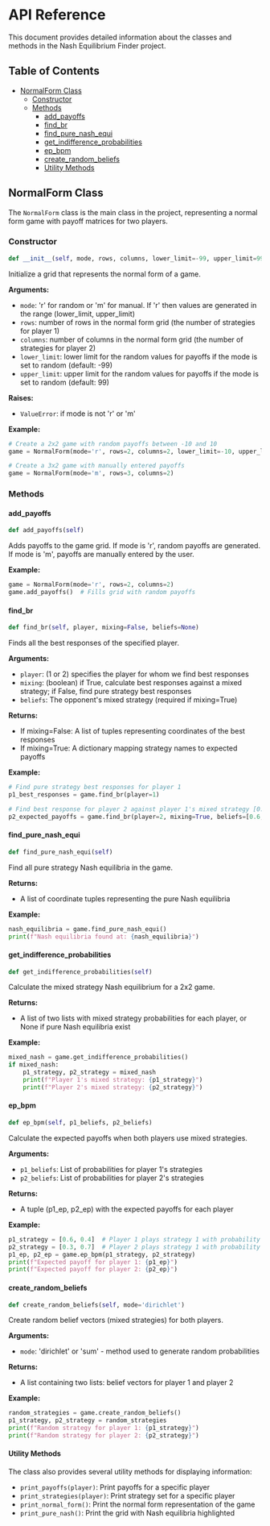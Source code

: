 # API Reference

This document provides detailed information about the classes and methods in the Nash Equilibrium Finder project.

## Table of Contents

- [NormalForm Class](#normalform-class)
  - [Constructor](#constructor)
  - [Methods](#methods)
    - [add_payoffs](#add_payoffs)
    - [find_br](#find_br)
    - [find_pure_nash_equi](#find_pure_nash_equi)
    - [get_indifference_probabilities](#get_indifference_probabilities)
    - [ep_bpm](#ep_bpm)
    - [create_random_beliefs](#create_random_beliefs)
    - [Utility Methods](#utility-methods)

## NormalForm Class

The `NormalForm` class is the main class in the project, representing a normal form game with payoff matrices for two players.

### Constructor

```python
def __init__(self, mode, rows, columns, lower_limit=-99, upper_limit=99)
```

Initialize a grid that represents the normal form of a game.

**Arguments:**
- `mode`: 'r' for random or 'm' for manual. If 'r' then values are generated in the range (lower_limit, upper_limit)
- `rows`: number of rows in the normal form grid (the number of strategies for player 1)
- `columns`: number of columns in the normal form grid (the number of strategies for player 2)
- `lower_limit`: lower limit for the random values for payoffs if the mode is set to random (default: -99)
- `upper_limit`: upper limit for the random values for payoffs if the mode is set to random (default: 99)

**Raises:**
- `ValueError`: if mode is not 'r' or 'm'

**Example:**
```python
# Create a 2x2 game with random payoffs between -10 and 10
game = NormalForm(mode='r', rows=2, columns=2, lower_limit=-10, upper_limit=10)

# Create a 3x2 game with manually entered payoffs
game = NormalForm(mode='m', rows=3, columns=2)
```

### Methods

#### add_payoffs

```python
def add_payoffs(self)
```

Adds payoffs to the game grid. If mode is 'r', random payoffs are generated. If mode is 'm', payoffs are manually entered by the user.

**Example:**
```python
game = NormalForm(mode='r', rows=2, columns=2)
game.add_payoffs()  # Fills grid with random payoffs
```

#### find_br

```python
def find_br(self, player, mixing=False, beliefs=None)
```

Finds all the best responses of the specified player.

**Arguments:**
- `player`: (1 or 2) specifies the player for whom we find best responses
- `mixing`: (boolean) if True, calculate best responses against a mixed strategy; if False, find pure strategy best responses
- `beliefs`: The opponent's mixed strategy (required if mixing=True)

**Returns:**
- If mixing=False: A list of tuples representing coordinates of the best responses
- If mixing=True: A dictionary mapping strategy names to expected payoffs

**Example:**
```python
# Find pure strategy best responses for player 1
p1_best_responses = game.find_br(player=1)

# Find best response for player 2 against player 1's mixed strategy [0.6, 0.4]
p2_expected_payoffs = game.find_br(player=2, mixing=True, beliefs=[0.6, 0.4])
```

#### find_pure_nash_equi

```python
def find_pure_nash_equi(self)
```

Find all pure strategy Nash equilibria in the game.

**Returns:**
- A list of coordinate tuples representing the pure Nash equilibria

**Example:**
```python
nash_equilibria = game.find_pure_nash_equi()
print(f"Nash equilibria found at: {nash_equilibria}")
```

#### get_indifference_probabilities

```python
def get_indifference_probabilities(self)
```

Calculate the mixed strategy Nash equilibrium for a 2x2 game.

**Returns:**
- A list of two lists with mixed strategy probabilities for each player, or None if pure Nash equilibria exist

**Example:**
```python
mixed_nash = game.get_indifference_probabilities()
if mixed_nash:
    p1_strategy, p2_strategy = mixed_nash
    print(f"Player 1's mixed strategy: {p1_strategy}")
    print(f"Player 2's mixed strategy: {p2_strategy}")
```

#### ep_bpm

```python
def ep_bpm(self, p1_beliefs, p2_beliefs)
```

Calculate the expected payoffs when both players use mixed strategies.

**Arguments:**
- `p1_beliefs`: List of probabilities for player 1's strategies
- `p2_beliefs`: List of probabilities for player 2's strategies

**Returns:**
- A tuple (p1_ep, p2_ep) with the expected payoffs for each player

**Example:**
```python
p1_strategy = [0.6, 0.4]  # Player 1 plays strategy 1 with probability 0.6, strategy 2 with 0.4
p2_strategy = [0.3, 0.7]  # Player 2 plays strategy 1 with probability 0.3, strategy 2 with 0.7
p1_ep, p2_ep = game.ep_bpm(p1_strategy, p2_strategy)
print(f"Expected payoff for player 1: {p1_ep}")
print(f"Expected payoff for player 2: {p2_ep}")
```

#### create_random_beliefs

```python
def create_random_beliefs(self, mode='dirichlet')
```

Create random belief vectors (mixed strategies) for both players.

**Arguments:**
- `mode`: 'dirichlet' or 'sum' - method used to generate random probabilities

**Returns:**
- A list containing two lists: belief vectors for player 1 and player 2

**Example:**
```python
random_strategies = game.create_random_beliefs()
p1_strategy, p2_strategy = random_strategies
print(f"Random strategy for player 1: {p1_strategy}")
print(f"Random strategy for player 2: {p2_strategy}")
```

#### Utility Methods

The class also provides several utility methods for displaying information:

- `print_payoffs(player)`: Print payoffs for a specific player
- `print_strategies(player)`: Print strategy set for a specific player
- `print_normal_form()`: Print the normal form representation of the game
- `print_pure_nash()`: Print the grid with Nash equilibria highlighted
